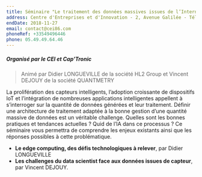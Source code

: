 ```yaml
---
title: Séminaire "Le traitement des données massives issues de l’Internet des Objets (IoT)"
address: Centre d'Entreprises et d'Innovation - 2, Avenue Galilée - Téléport 1- 86360 Chasseneuil du Poitou
endDate: 2018-11-27
email: contact@cei86.com
phoneRef: +33549496446
phone: 05.49.49.64.46
---
```


##### Organisé par le CEI et Cap'Tronic
> Animé par Didier LONGUEVILLE de la société HL2 Group et Vincent DEJOUY de la société QUANTMETRY

La prolifération des capteurs intelligents, l’adoption croissante de dispositifs IoT et l’intégration de nombreuses applications intelligentes appellent à s’interroger sur la quantité de données générées et leur traitement. Définir une architecture de traitement adaptée à la bonne gestion d’une quantité massive de données est un véritable challenge. Quelles sont les bonnes pratiques et tendances actuelles ? Quid de l’IA dans ce processus ? Ce séminaire vous permettra de comprendre les enjeux existants ainsi que les réponses possibles à cette problématique.

- **Le edge computing, des défis technologiques à relever**, par Didier LONGUEVILLE
- **Les challenges du data scientist face aux données issues de capteur**, par Vincent DEJOUY.

